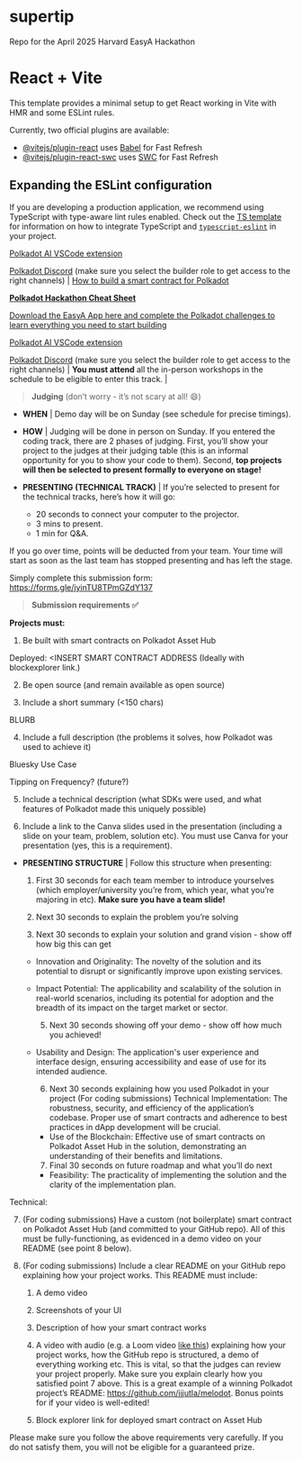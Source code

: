 # supertip
Repo for the April 2025 Harvard EasyA Hackathon
# React + Vite

This template provides a minimal setup to get React working in Vite with HMR and some ESLint rules.

Currently, two official plugins are available:

- [@vitejs/plugin-react](https://github.com/vitejs/vite-plugin-react/blob/main/packages/plugin-react) uses [Babel](https://babeljs.io/) for Fast Refresh
- [@vitejs/plugin-react-swc](https://github.com/vitejs/vite-plugin-react/blob/main/packages/plugin-react-swc) uses [SWC](https://swc.rs/) for Fast Refresh

## Expanding the ESLint configuration

If you are developing a production application, we recommend using TypeScript with type-aware lint rules enabled. Check out the [TS template](https://github.com/vitejs/vite/tree/main/packages/create-vite/template-react-ts) for information on how to integrate TypeScript and [`typescript-eslint`](https://typescript-eslint.io) in your project.

[Polkadot AI VSCode extension](https://dappforge.app)

[Polkadot Discord](https://polkadot-discord.w3f.tools/) (make sure you select the builder role to get access to the right channels) | [How to build a smart contract for Polkadot](https://contracts.polkadot.io)

[**Polkadot Hackathon Cheat Sheet**](https://github.com/polkadot-developers/hackathon-guide)

[Download the EasyA App here and complete the Polkadot challenges to learn everything you need to start building](https://links.easya.io/links/iTLY)

[Polkadot AI VSCode extension](https://dappforge.app)

[Polkadot Discord](https://polkadot-discord.w3f.tools/) (make sure you select the builder role to get access to the right channels) | **You must attend** all the in-person workshops in the schedule to be eligible to enter this track. |

> **Judging** (don’t worry - it’s not scary at all! 😄)
> 
- **WHEN** | Demo day will be on Sunday (see schedule for precise timings).
- **HOW** | Judging will be done in person on Sunday. If you entered the coding track, there are 2 phases of judging. First, you’ll show your project to the judges at their judging table (this is an informal opportunity for you to show your code to them). Second, **top projects will then be selected to present formally to everyone on stage!**

- **PRESENTING (TECHNICAL TRACK)** | If you’re selected to present for the technical tracks, here’s how it will go:
    - 20 seconds to connect your computer to the projector.
    - 3 mins to present.
    - 1 min for Q&A.

If you go over time, points will be deducted from your team. Your time will start as soon as the last team has stopped presenting and has left the stage.

Simply complete this submission form: https://forms.gle/jyinTU8TPmGZdY137 

> **Submission requirements ✅**
> 

**Projects must:**

1. Be built with smart contracts on Polkadot Asset Hub

Deployed: <INSERT SMART CONTRACT ADDRESS (Ideally with blockexplorer link.)

2. Be open source (and remain available as open source)

<Link to License.txt>

3. Include a short summary (<150 chars)

BLURB

4. Include a full description (the problems it solves, how Polkadot was used to achieve it)

Bluesky Use Case

Tipping on Frequency? (future?)

5. Include a technical description (what SDKs were used, and what features of Polkadot made this uniquely possible)

<INSERT STACK DESCRIPTION>

6. Include a link to the Canva slides used in the presentation (including a slide on your team, problem, solution etc). You must use Canva for your presentation (yes, this is a requirement).

<INSERT LINK>

- **PRESENTING STRUCTURE** | Follow this structure when presenting:
    1. First 30 seconds for each team member to introduce yourselves (which employer/university you’re from, which year, what you’re majoring in etc). **Make sure you have a team slide!**
    
    2. Next 30 seconds to explain the problem you’re solving
    
    3. Next 30 seconds to explain your solution and grand vision - show off how big this can get
  - Innovation and Originality: The novelty of the solution and its potential to disrupt or significantly improve upon existing services.
  - Impact Potential: The applicability and scalability of the solution in real-world scenarios, including its potential for adoption and the breadth of its impact on the target market or sector.

    5. Next 30 seconds showing off your demo - show off how much you achieved!
  - Usability and Design: The application's user experience and interface design, ensuring accessibility and ease of use for its intended audience.

    6. Next 30 seconds explaining how you used Polkadot in your project (For coding submissions) Technical Implementation: The robustness, security, and efficiency of the application’s codebase. Proper use of smart contracts and adherence to best practices in dApp development will be crucial.
    - Use of the Blockchain: Effective use of smart contracts on Polkadot Asset Hub in the solution, demonstrating an understanding of their benefits and limitations.
    
    7. Final 30 seconds on future roadmap and what you’ll do next
    - Feasibility: The practicality of implementing the solution and the clarity of the implementation plan.

Technical:

7. (For coding submissions) Have a custom (not boilerplate) smart contract on Polkadot Asset Hub (and committed to your GitHub repo). All of this must be fully-functioning, as evidenced in a demo video on your README (see point 8 below).

8. (For coding submissions) Include a clear README on your GitHub repo explaining how your project works. This README must include:

    1. A demo video

    2. Screenshots of your UI

    3. Description of how your smart contract works

    4. A video with audio (e.g. a Loom video [like this](https://youtu.be/ZLKR4zE1o6U?si=6na7139wlVNkmJRa)) explaining how your project works, how the GitHub repo is structured, a demo of everything working etc. This is vital, so that the judges can review your project properly. Make sure you explain clearly how you satisfied point 7 above. This is a great example of a winning Polkadot project’s README: https://github.com/jjjutla/melodot. Bonus points for if your video is well-edited!

    5. Block explorer link for deployed smart contract on Asset Hub

Please make sure you follow the above requirements very carefully. If you do not satisfy them, you will not be eligible for a guaranteed prize.
